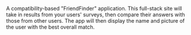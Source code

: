 A compatibility-based "FriendFinder" application. This full-stack site will take in results from your users' surveys, then compare their answers with those from other users. The app will then display the name and picture of the user with the best overall match.

<a href= "https://drive.google.com/file/d/1sHDiOv6PkF_1fPiNQxxJtyD7BUCi0gz4/view"></a>